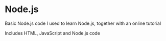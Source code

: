 # Node.js
Basic Node.js code I used to learn Node.js, together with an online tutorial

Includes HTML, JavaScript and Node.js code
